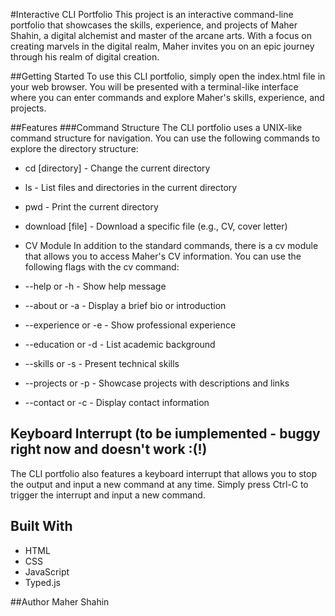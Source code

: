 

#Interactive CLI Portfolio
This project is an interactive command-line portfolio that showcases the skills, experience, and projects of Maher Shahin, a digital alchemist and master of the arcane arts. With a focus on creating marvels in the digital realm, Maher invites you on an epic journey through his realm of digital creation.

##Getting Started
To use this CLI portfolio, simply open the index.html file in your web browser. You will be presented with a terminal-like interface where you can enter commands and explore Maher's skills, experience, and projects.

##Features
###Command Structure
The CLI portfolio uses a UNIX-like command structure for navigation. You can use the following commands to explore the directory structure:

- cd [directory] - Change the current directory
- ls - List files and directories in the current directory
- pwd - Print the current directory
- download [file] - Download a specific file (e.g., CV, cover letter)
- CV Module
In addition to the standard commands, there is a cv module that allows you to access Maher's CV information. You can use the following flags with the cv command:

- --help or -h - Show help message
- --about or -a - Display a brief bio or introduction
- --experience or -e - Show professional experience
- --education or -d - List academic background
- --skills or -s - Present technical skills
- --projects or -p - Showcase projects with descriptions and links
- --contact or -c - Display contact information
## Keyboard Interrupt (to be iumplemented - buggy right now and doesn't work :(!)
The CLI portfolio also features a keyboard interrupt that allows you to stop the output and input a new command at any time. Simply press Ctrl-C to trigger the interrupt and input a new command.

## Built With
- HTML
- CSS
- JavaScript
- Typed.js

##Author
Maher Shahin
